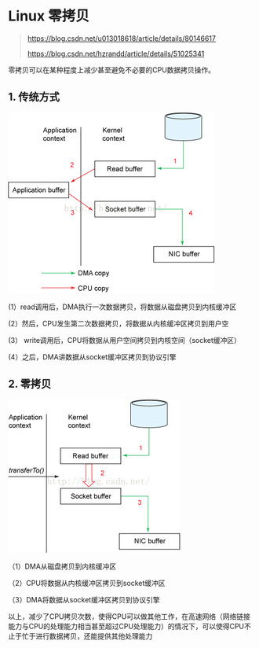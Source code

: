 # Linux 零拷贝

> https://blog.csdn.net/u013018618/article/details/80146617
>
> https://blog.csdn.net/hzrandd/article/details/51025341

零拷贝可以在某种程度上减少甚至避免不必要的CPU数据拷贝操作。

## 1. 传统方式

![传统方式](./images/传统方式.png)

(1）read调用后，DMA执行一次数据拷贝，将数据从磁盘拷贝到内核缓冲区

(2）然后，CPU发生第二次数据拷贝，将数据从内核缓冲区拷贝到用户空

(3） write调用后，CPU将数据从用户空间拷贝到内核空间（socket缓冲区）

(4）之后，DMA讲数据从socket缓冲区拷贝到协议引擎

## 2. 零拷贝

![零拷贝](./images/零拷贝.png)

（1）DMA从磁盘拷贝到内核缓冲区

（2）CPU将数据从内核缓冲区拷贝到socket缓冲区

（3）DMA将数据从socket缓冲区拷贝到协议引擎



以上，减少了CPU拷贝次数，使得CPU可以做其他工作，在高速网络（网络链接能力与CPU的处理能力相当甚至超过CPU处理能力）的情况下，可以使得CPU不止于忙于进行数据拷贝，还能提供其他处理能力